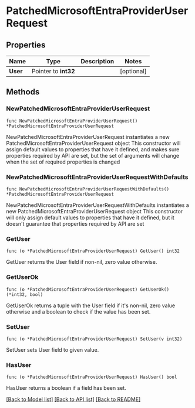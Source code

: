 # PatchedMicrosoftEntraProviderUserRequest

## Properties

Name | Type | Description | Notes
------------ | ------------- | ------------- | -------------
**User** | Pointer to **int32** |  | [optional] 

## Methods

### NewPatchedMicrosoftEntraProviderUserRequest

`func NewPatchedMicrosoftEntraProviderUserRequest() *PatchedMicrosoftEntraProviderUserRequest`

NewPatchedMicrosoftEntraProviderUserRequest instantiates a new PatchedMicrosoftEntraProviderUserRequest object
This constructor will assign default values to properties that have it defined,
and makes sure properties required by API are set, but the set of arguments
will change when the set of required properties is changed

### NewPatchedMicrosoftEntraProviderUserRequestWithDefaults

`func NewPatchedMicrosoftEntraProviderUserRequestWithDefaults() *PatchedMicrosoftEntraProviderUserRequest`

NewPatchedMicrosoftEntraProviderUserRequestWithDefaults instantiates a new PatchedMicrosoftEntraProviderUserRequest object
This constructor will only assign default values to properties that have it defined,
but it doesn't guarantee that properties required by API are set

### GetUser

`func (o *PatchedMicrosoftEntraProviderUserRequest) GetUser() int32`

GetUser returns the User field if non-nil, zero value otherwise.

### GetUserOk

`func (o *PatchedMicrosoftEntraProviderUserRequest) GetUserOk() (*int32, bool)`

GetUserOk returns a tuple with the User field if it's non-nil, zero value otherwise
and a boolean to check if the value has been set.

### SetUser

`func (o *PatchedMicrosoftEntraProviderUserRequest) SetUser(v int32)`

SetUser sets User field to given value.

### HasUser

`func (o *PatchedMicrosoftEntraProviderUserRequest) HasUser() bool`

HasUser returns a boolean if a field has been set.


[[Back to Model list]](../README.md#documentation-for-models) [[Back to API list]](../README.md#documentation-for-api-endpoints) [[Back to README]](../README.md)


